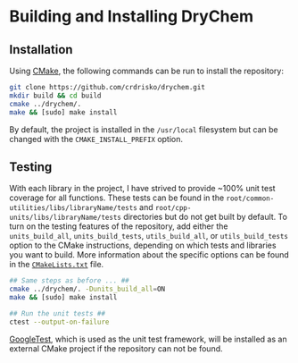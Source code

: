 # Building and Installing DryChem

## Installation

Using [CMake](https://cmake.org), the following commands can be run to install the repository:

```bash
git clone https://github.com/crdrisko/drychem.git
mkdir build && cd build
cmake ../drychem/.
make && [sudo] make install
```

By default, the project is installed in the `/usr/local` filesystem but can be changed with the `CMAKE_INSTALL_PREFIX` option.

## Testing

With each library in the project, I have strived to provide ~100% unit test coverage for all functions. These tests can be found in the `root/common-utilities/libs/libraryName/tests` and `root/cpp-units/libs/libraryName/tests` directories but do not get built by default. To turn on the testing features of the repository, add either the `units_build_all`, `units_build_tests`, `utils_build_all`, or `utils_build_tests` option to the CMake instructions, depending on which tests and libraries you want to build. More information about the specific options can be found in the [`CMakeLists.txt`](../CMakeLists.txt) file.

```bash
## Same steps as before ... ##
cmake ../drychem/. -Dunits_build_all=ON
make && [sudo] make install

## Run the unit tests ##
ctest --output-on-failure
```

[GoogleTest](https://github.com/google/googletest), which is used as the unit test framework, will be installed as an external CMake project if the repository can not be found.
